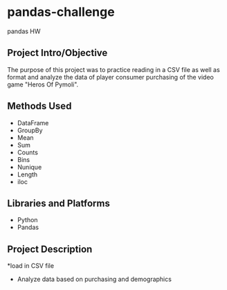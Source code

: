 # pandas-challenge
pandas HW


## Project Intro/Objective
The purpose of this project was to practice reading in a CSV file as well as format and analyze the data of player consumer purchasing of the video game "Heros Of Pymoli". 

## Methods Used

* DataFrame
* GroupBy
* Mean
* Sum
* Counts
* Bins
* Nunique
* Length
* iloc

## Libraries and Platforms

* Python
* Pandas


## Project Description

*load in CSV file
* Analyze data based on purchasing and demographics


